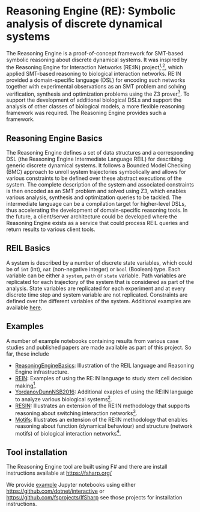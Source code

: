 # Reasoning Engine (RE): Symbolic analysis of discrete dynamical systems

The Reasoning Engine is a proof-of-concept framework for SMT-based symbolic reasoning about discrete dynamical systems. It was inspired by the Reasoning Engine for Interaction Networks (RE:IN) project[<sup>1</sup>][Dunn2014]<sup>,</sup>[<sup>2</sup>][Yordanov2016], which applied SMT-based reasoning to biological interaction networks. RE:IN provided a domain-specific language (DSL) for encoding such networks together with experimental observations as an SMT problem and solving verification, synthesis and optimization problems using the Z3 prover[<sup>3</sup>][Z3]. To support the development of additional biological DSLs and support the analysis of other classes of biological models, a more flexible reasoning framework was required. The Reasoning Engine provides such a framework.


## Reasoning Engine Basics
The Reasoning Engine defines a set of data structures and a corresponding DSL (the Reasoning Engine Intermediate Language REIL) for describing generic discrete dynamical systems. It follows a Bounded Model Checking (BMC) approach to unroll system trajectories symbolically and allows for various constraints to be defined over these abstract executions of the system. The complete description of the system and associated constraints is then encoded as an SMT problem and solved using Z3, which enables various analysis, synthesis and optimization queries to be tackled. The intermediate language can be a compilation target for higher-level DSLs, thus accelerating the development of domain-specific reasoning tools. In the future, a client/server architecture could be developed where the Reasoning Engine exists as a service that could process REIL queries and return results to various client tools. 

## REIL Basics
A system is described by a number of discrete state variables, which could be of ``int`` (int), ``nat`` (non-negative integer) or ``bool`` (Boolean) type. Each variable can be either a ``system``, ``path`` or ``state`` variable. Path variables are replicated for each trajectory of the system that is considered as part of the analysis. State variables are replicated for each experiment and at every discrete time step and system variable are not replicated. Constraints are defined over the different variables of the system. Additional examples are available [here](Examples/ReasoningEngineBasics.ipynb).

## Examples
A number of example notebooks containing results from various case studies and published papers are made available as part of this project. So far, these include
* [ReasoningEngineBasics](Examples/ReasoningEngineBasics.ipynb): Illustration of the REIL language and Reasoning Engine infrastructure.
* [REIN](Examples/REIN.ipynb): Examples of using the RE:IN language to study stem cell decision making[<sup>1</sup>][Dunn2014].
* [YordanovDunnNSB2016](Examples/YordanovDunnNSB2016.ipynb): Additional exaples of using the RE:IN language to analyze various biological systems[<sup>2</sup>][Yordanov2016].
* [RESIN](Examples/RESIN.ipynb): Illustrates an extension of the RE:IN methodology that supports reasoning about switching interaction networks[<sup>3</sup>][Yordanov2016].
* [Motifs](Examples/Motifs.ipynb): Illustrates an extension of the RE:IN methodology that enables reasoning about function (dynamical behaviour) and structure (network motifs) of biological interaction networks[<sup>4</sup>][Methods].

[Dunn2014]: https://science.sciencemag.org/content/344/6188/1156.full
[Yordanov2016]: https://www.nature.com/articles/npjsba201610
[Z3]: https://github.com/Z3Prover/z3
[RESIN]: https://www.sciencedirect.com/science/article/pii/S0303264716300338
[Methods]: https://pubmed.ncbi.nlm.nih.gov/31722483/

## Tool installation
The Reasoning Engine tool are built using F# and there are install instructions available at https://fsharp.org/

We provide [example](Examples) Jupyter notebooks using either https://github.com/dotnet/interactive or https://github.com/fsprojects/IfSharp see those projects for installation instructions.
